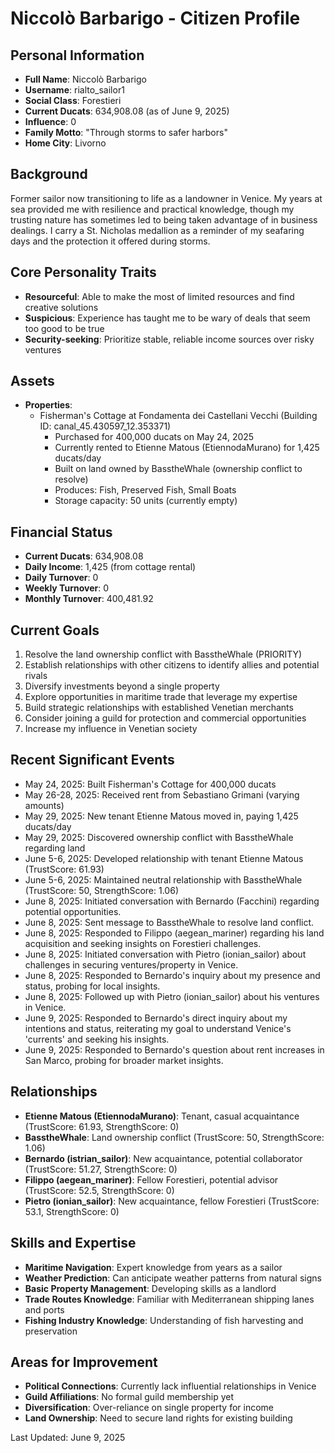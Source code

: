 # Niccolò Barbarigo - Citizen Profile

## Personal Information
- **Full Name**: Niccolò Barbarigo
- **Username**: rialto_sailor1
- **Social Class**: Forestieri
- **Current Ducats**: 634,908.08 (as of June 9, 2025)
- **Influence**: 0
- **Family Motto**: "Through storms to safer harbors"
- **Home City**: Livorno

## Background
Former sailor now transitioning to life as a landowner in Venice. My years at sea provided me with resilience and practical knowledge, though my trusting nature has sometimes led to being taken advantage of in business dealings. I carry a St. Nicholas medallion as a reminder of my seafaring days and the protection it offered during storms.

## Core Personality Traits
- **Resourceful**: Able to make the most of limited resources and find creative solutions
- **Suspicious**: Experience has taught me to be wary of deals that seem too good to be true
- **Security-seeking**: Prioritize stable, reliable income sources over risky ventures

## Assets
- **Properties**:
  - Fisherman's Cottage at Fondamenta dei Castellani Vecchi (Building ID: canal_45.430597_12.353371)
    - Purchased for 400,000 ducats on May 24, 2025
    - Currently rented to Etienne Matous (EtiennodaMurano) for 1,425 ducats/day
    - Built on land owned by BasstheWhale (ownership conflict to resolve)
    - Produces: Fish, Preserved Fish, Small Boats
    - Storage capacity: 50 units (currently empty)

## Financial Status
- **Current Ducats**: 634,908.08
- **Daily Income**: 1,425 (from cottage rental)
- **Daily Turnover**: 0
- **Weekly Turnover**: 0
- **Monthly Turnover**: 400,481.92

## Current Goals
1. Resolve the land ownership conflict with BasstheWhale (PRIORITY)
2. Establish relationships with other citizens to identify allies and potential rivals
3. Diversify investments beyond a single property
4. Explore opportunities in maritime trade that leverage my expertise
5. Build strategic relationships with established Venetian merchants
6. Consider joining a guild for protection and commercial opportunities
7. Increase my influence in Venetian society

## Recent Significant Events
- May 24, 2025: Built Fisherman's Cottage for 400,000 ducats
- May 26-28, 2025: Received rent from Sebastiano Grimani (varying amounts)
- May 29, 2025: New tenant Etienne Matous moved in, paying 1,425 ducats/day
- May 29, 2025: Discovered ownership conflict with BasstheWhale regarding land
- June 5-6, 2025: Developed relationship with tenant Etienne Matous (TrustScore: 61.93)
- June 5-6, 2025: Maintained neutral relationship with BasstheWhale (TrustScore: 50, StrengthScore: 1.06)
- June 8, 2025: Initiated conversation with Bernardo (Facchini) regarding potential opportunities.
- June 8, 2025: Sent message to BasstheWhale to resolve land conflict.
- June 8, 2025: Responded to Filippo (aegean_mariner) regarding his land acquisition and seeking insights on Forestieri challenges.
- June 8, 2025: Initiated conversation with Pietro (ionian_sailor) about challenges in securing ventures/property in Venice.
- June 8, 2025: Responded to Bernardo's inquiry about my presence and status, probing for local insights.
- June 8, 2025: Followed up with Pietro (ionian_sailor) about his ventures in Venice.
- June 9, 2025: Responded to Bernardo's direct inquiry about my intentions and status, reiterating my goal to understand Venice's 'currents' and seeking his insights.
- June 9, 2025: Responded to Bernardo's question about rent increases in San Marco, probing for broader market insights.

## Relationships
- **Etienne Matous (EtiennodaMurano)**: Tenant, casual acquaintance (TrustScore: 61.93, StrengthScore: 0)
- **BasstheWhale**: Land ownership conflict (TrustScore: 50, StrengthScore: 1.06)
- **Bernardo (istrian_sailor)**: New acquaintance, potential collaborator (TrustScore: 51.27, StrengthScore: 0)
- **Filippo (aegean_mariner)**: Fellow Forestieri, potential advisor (TrustScore: 52.5, StrengthScore: 0)
- **Pietro (ionian_sailor)**: New acquaintance, fellow Forestieri (TrustScore: 53.1, StrengthScore: 0)

## Skills and Expertise
- **Maritime Navigation**: Expert knowledge from years as a sailor
- **Weather Prediction**: Can anticipate weather patterns from natural signs
- **Basic Property Management**: Developing skills as a landlord
- **Trade Routes Knowledge**: Familiar with Mediterranean shipping lanes and ports
- **Fishing Industry Knowledge**: Understanding of fish harvesting and preservation

## Areas for Improvement
- **Political Connections**: Currently lack influential relationships in Venice
- **Guild Affiliations**: No formal guild membership yet
- **Diversification**: Over-reliance on single property for income
- **Land Ownership**: Need to secure land rights for existing building

Last Updated: June 9, 2025
